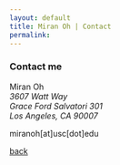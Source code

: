 ```yaml
---
layout: default
title: Miran Oh | Contact
permalink:
---
```

<body class="contact"></body>

### Contact me

<span id="contactinfo">Miran Oh<br>_3607 Watt Way<br>Grace Ford Salvatori 301<br>Los Angeles, CA 90007_</span>

<i class="fa fa-envelope" style="font-size:14px;"></i>  miranoh[at]usc[dot]edu


[back](./)